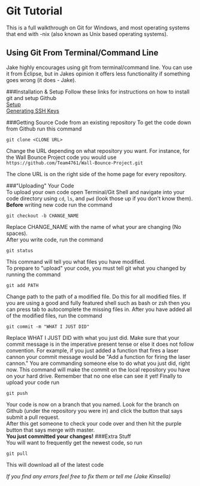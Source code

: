 Git Tutorial
============

This is a full walkthrough on Git for Windows, and most operating systems that end with -nix (also known as Unix based operating systems).

Using Git From Terminal/Command Line
------------------------------------
Jake highly encourages using git from terminal/command line. You can use it from Eclipse, but in Jakes opinion it offers less functionality if something goes wrong (it does - Jake).

###Installation & Setup
Follow these links for instructions on how to install git and setup Github  
[Setup](https://help.github.com/articles/set-up-git/)  
[Generating SSH Keys](https://help.github.com/articles/generating-ssh-keys/)  

###Getting Source Code from an existing repository
To get the code down from Github run this command  
```
git clone <CLONE URL>
```
Change the URL depending on what repository you want. For instance, for the Wall Bounce Project code you would use `https://github.com/Team4761/Wall-Bounce-Project.git`  

The clone URL is on the right side of the home page for every repository.

###"Uploading" Your Code  
To upload your own code open Terminal/Git Shell and navigate into your code directory using `cd`, `ls`, and `pwd` (look those up if you don't know them).  
**Before** writing new code run the command  
```
git checkout -b CHANGE_NAME
```
Replace CHANGE_NAME with the name of what your are changing (No spaces).  
After you write code, run the command  
```
git status
```
This command will tell you what files you have modified.  
To prepare to "upload" your code, you must tell git what you changed by running the command  
```
git add PATH
```
Change path to the path of a modified file. Do this for all modified files. If you are using a good and fully featured shell such as bash or zsh then you can press tab to autocomplete the missing files in.
After you have added all of the modified files, run the command  
```
git commit -m "WHAT I JUST DID"
```
Replace WHAT I JUST DID with what you just did. Make sure that your commit message is in the imperative present tense or else it does not follow convention. For example, if you just added a function that fires a laser cannon your commit message would be "Add a function for firing the laser cannon." You are commanding someone else to do what you just did, right now. 
This command will make the commit on the local repository you have on your hard drive. Remember that no one else can see it yet!
Finally to upload your code run  
```
git push
```
Your code is now on a branch that you named. Look for the branch on Github (under the repository you were in) and click the button that says submit a pull request.  
After this get someone to check your code over and then hit the purple button that says merge with master.  
**You just committed your changes!**
###Extra Stuff  
You will want to frequently get the newest code, so run
```
git pull
```
This will download all of the latest code
  
*If you find any errors feel free to fix them or tell me (Jake Kinsella)*
